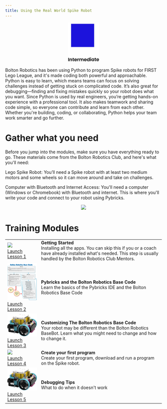 ```yaml
---
title: Using the Real World Spike Robot 
---
```

<p  align="center"><img src="../../images/intermediate.jpg" width=100></P>

Bolton Robotics has been using Python to program Spike robots for FIRST Lego League, and it's made coding both powerful and approachable. Python is easy to learn, which means teams can focus on solving challenges instead of getting stuck on complicated code. It’s also great for debugging—finding and fixing mistakes quickly so your robot does what you want. Since Python is used by real engineers, you’re getting hands-on experience with a professional tool. It also makes teamwork and sharing code simple, so everyone can contribute and learn from each other. Whether you're building, coding, or collaborating, Python helps your team work smarter and go further.


# Gather what you need
Before you jump into the modules, make sure you have everything ready to go. These materials come from the Bolton Robotics Club, and here's what you'll need:

Lego Spike Robot: 
You’ll need a Spike robot with at least two medium motors and some wheels so it can move around and take on challenges.

Computer with Bluetooth and Internet Access: 
You'll need a computer (Windows or Chromebook) with Bluetooth and internet. This is where you'll write your code and connect to your robot using Pybricks.

<p  align="center"><img src="../../images/spike_needed_stuff.jpg" width=400></P>


# Training Modules
<TABLE>
<TR><TD><img src="../../images/spike_needed_stuff.jpg" width=200><BR><A HREF="../spike_install/spike_install">Launch Lesson 1</A> </TD><TD><B>Getting Started</B><BR>Installing all the apps.  You can skip this if you or a coach have already installed what's needed.  This step is usually handled by the Bolton Robotics Club Mentors.
</TD>
</TR>
  
<TR><TD><img src="../../images/bolton_robotics_code.jpg" width=200><BR><A HREF="../spike_basecode/spike_basecode">Launch Lesson 2</A> </TD><TD><B>Pybricks and the Bolton Robotics Base Code</B><BR>Learn the basics of the Pybricks IDE and the Bolton Robotics Base Code
</TD>
</TR>

<TR><TD><img src="../../images/Spike_robot.jpg" width=200><BR><A HREF="../Spike_customizing/Spike_customizing">Launch Lesson 3</A> </TD><TD><B>Customizing The Bolton Robotics Base Code</B><BR>Your robot may be different than the Bolton Robotics BaseBot.  Learn what you might need to change and how to change it.
</TD>
</TR>

<TR><TD><img src="../../images/first_Spike.jpg" width=200><BR><A HREF="../Spike_first/Spike_first">Launch Lesson 4</A> </TD><TD><B>Create your first program</B><BR>Create your first program, download and run a program on the Spike robot.
</TD>
</TR>

<TR><TD><img src="../../images/Spike_robot.jpg" width=200><BR><A HREF="../../troubleshooting/troubleshooting">Launch Lesson 5</A> </TD><TD><B>Debugging Tips</B><BR>What to do when it doesn't work
</TD>
</TR>

</TABLE>
